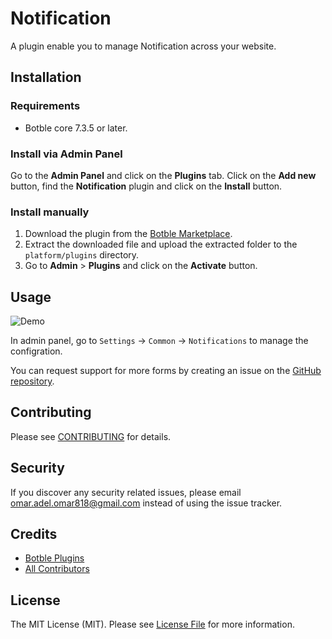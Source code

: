 # Notification

A plugin enable you to manage Notification across your website.

## Installation

### Requirements

* Botble core 7.3.5 or later.

### Install via Admin Panel

Go to the **Admin Panel** and click on the **Plugins** tab. Click on the **Add new** button, find the **Notification** plugin and click on the **Install** button.

### Install manually

1. Download the plugin from
   the [Botble Marketplace](https://marketplace.botble.com/products/Botble-plugins/notification).
2. Extract the downloaded file and upload the extracted folder to the `platform/plugins` directory.
3. Go to **Admin** > **Plugins** and click on the **Activate** button.

## Usage

![Demo](./art/demo.gif)

In admin panel, go to `Settings` -> `Common` -> `Notifications` to manage the configration.

You can request support for more forms by creating an issue on the [GitHub repository](../../issues).

## Contributing

Please see [CONTRIBUTING](CONTRIBUTING.md) for details.

## Security

If you discover any security related issues, please email omar.adel.omar818@gmail.com instead of using the issue tracker.

## Credits

* [Botble Plugins](https://github.com/Botble-plugins)
* [All Contributors](../../contributors)

## License

The MIT License (MIT). Please see [License File](LICENSE) for more information.
